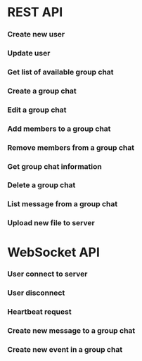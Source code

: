 # REST API

### Create new user

### Update user

### Get list of available group chat

### Create a group chat

### Edit a group chat

### Add members to a group chat

### Remove members from a group chat

### Get group chat information

### Delete a group chat

### List message from a group chat

### Upload new file to server

# WebSocket API

### User connect to server

### User disconnect

### Heartbeat request

### Create new message to a group chat

### Create new event in a group chat